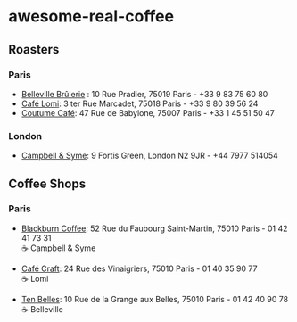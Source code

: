 # awesome-real-coffee

## Roasters

### Paris

- [Belleville Brûlerie](cafesbelleville.com) : 10 Rue Pradier, 75019 Paris - +33 9 83 75 60 80
- [Café Lomi](cafelomi.com): 3 ter Rue Marcadet, 75018 Paris - +33 9 80 39 56 24
- [Coutume Café](www.coutumecafe.com/): 47 Rue de Babylone, 75007 Paris - +33 1 45 51 50 47

### London
- [Campbell & Syme](campbellandsyme.co.uk): 9 Fortis Green, London N2 9JR - +44 7977 514054

## Coffee Shops

### Paris

- [Blackburn Coffee](https://fr-fr.facebook.com/blackburnparis/): 52 Rue du Faubourg Saint-Martin, 75010 Paris - 01 42 41 73 31
<br/>:coffee: Campbell & Syme

- [Café Craft](www.cafe-craft.com): 24 Rue des Vinaigriers, 75010 Paris - 01 40 35 90 77
<br/>:coffee: Lomi

- [Ten Belles](https://fr-fr.facebook.com/TenBelles): 10 Rue de la Grange aux Belles, 75010 Paris - 01 42 40 90 78
<br/>:coffee: Belleville
